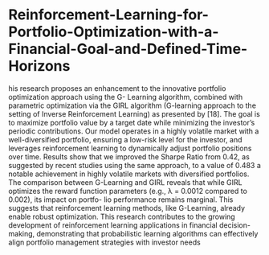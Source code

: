 # Reinforcement-Learning-for-Portfolio-Optimization-with-a-Financial-Goal-and-Defined-Time-Horizons
his research proposes an enhancement to the innovative portfolio optimization approach using the G-
Learning algorithm, combined with parametric optimization via the GIRL algorithm (G-learning approach to
the setting of Inverse Reinforcement Learning) as presented by [18]. The goal is to maximize portfolio value by
a target date while minimizing the investor’s periodic contributions. Our model operates in a highly volatile
market with a well-diversified portfolio, ensuring a low-risk level for the investor, and leverages reinforcement
learning to dynamically adjust portfolio positions over time. Results show that we improved the Sharpe Ratio
from 0.42, as suggested by recent studies using the same approach, to a value of 0.483 a notable achievement in
highly volatile markets with diversified portfolios. The comparison between G-Learning and GIRL reveals that
while GIRL optimizes the reward function parameters (e.g., λ = 0.0012 compared to 0.002), its impact on portfo-
lio performance remains marginal. This suggests that reinforcement learning methods, like G-Learning, already
enable robust optimization. This research contributes to the growing development of reinforcement learning
applications in financial decision-making, demonstrating that probabilistic learning algorithms can effectively
align portfolio management strategies with investor needs
